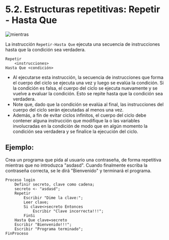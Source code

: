 # 5.2. Estructuras repetitivas: Repetir - Hasta Que

![mientras](../u21/img/repetir.png)

La instrucción `Repetir-Hasta Que` ejecuta una secuencia de instrucciones hasta que la condición sea verdadera.

```
Repetir
    <instrucciones>
Hasta Que <condición>
```

* Al ejecutarse esta instrucción, la secuencia de instrucciones que forma el cuerpo del ciclo se ejecuta una vez y luego se evalúa la condición. Si la condición es falsa, el cuerpo del ciclo se ejecuta nuevamente y se vuelve a evaluar la condición. Esto se repite hasta que la condición sea verdadera.
* Note que, dado que la condición se evalúa al final, las instrucciones del cuerpo del ciclo serán ejecutadas al menos una vez.
* Además, a fin de evitar ciclos infinitos, el cuerpo del ciclo debe contener alguna instrucción que modifique la o las variables involucradas en la condición de modo que en algún momento la condición sea verdadera y se finalice la ejecución del ciclo.

## Ejemplo:

Crea un programa que pida al usuario una contraseña, de forma repetitiva mientras que no introduzca "asdasd". Cuando finalmente escriba la contraseña correcta, se le dirá "Bienvenido" y terminará el programa.

```
Proceso login
	Definir secreto, clave como cadena;
	secreto <- "asdasd";
	Repetir
		Escribir "Dime la clave:";
		Leer clave;
		Si clave<>secreto Entonces
			Escribir "Clave incorrecta!!!";
		FinSi
	Hasta Que clave=secreto
	Escribir "Bienvenido!!!";
	Escribir "Programa terminado";
FinProceso
```
